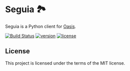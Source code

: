 # Seguia 🏞

Seguia is a Python client for [Oasis](https://github.com/toch/oasis).

[![Build Status](https://travis-ci.org/toch/seguia.svg?branch=master)](https://travis-ci.org/toch/seguia)
[![version](https://img.shields.io/badge/version-unreleased-blue.svg)](./CHANGELOG.md)
[![license](https://img.shields.io/badge/license-MIT-blue.svg)](./LICENSE.md)

## License

This project is licensed under the terms of the MIT license.
